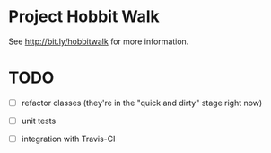 # Project Hobbit Walk
See http://bit.ly/hobbitwalk for more information.

# TODO
 * [ ] refactor classes (they're in the "quick and dirty" stage right now)
 * [ ] unit tests
 * [ ] integration with Travis-CI

